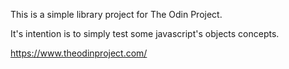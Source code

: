 This is a simple library project for The Odin Project.

It's intention is to simply test some javascript's objects concepts.

https://www.theodinproject.com/
